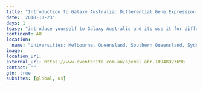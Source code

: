 ```yaml
---
title: "Introduction to Galaxy Australia: Differential Gene Expression from Bacterial RNA-seq Data"
date: '2018-10-23'
days: 1
tease: "introduce yourself to Galaxy Australia and its use it for differential gene expression"
continent: AU
location:
  name: "Universities: Melbourne, Queensland, Southern Queensland, Sydney, New South Wales, Adelaide, James Cook, Monash, Tasmania; Australia"
image: 
location_url:
external_url: https://www.eventbrite.com.au/o/embl-abr-10948923698
contact: ""
gtn: true
subsites: [global, us]
---
```

